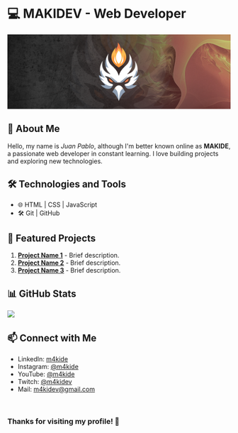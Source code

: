 # 💻 MAKIDEV - Web Developer

![Banner](BANNER-MAKIDEV.png)

## 🚀 About Me
Hello, my name is *Juan Pablo*, although I'm better known online as **MAKIDE**, a passionate web developer in constant learning. I love building projects and exploring new technologies.

## 🛠️ Technologies and Tools

- 🌐 HTML | CSS | JavaScript
- 🛠️ Git | GitHub


## 📌 Featured Projects

1. **[Project Name 1](REPOSITORY_URL)** - Brief description.
2. **[Project Name 2](REPOSITORY_URL)** - Brief description.  
3. **[Project Name 3](REPOSITORY_URL)** - Brief description.  


## 📊 GitHub Stats
<p align="center" style="display: flex;">
<a href="https://github.com/M4KIDEV">
  <img src="https://github-readme-stats-eight-theta.vercel.app/api?username=M4KIDEV&show_icons=true&theme=algolia&include_all_commits=true&count_private=true"/>
<!--   <img src="https://github-readme-stats-eight-theta.vercel.app/api/top-langs/?username=M4KIDEV&layout=compact&langs_count=8&theme=algolia"/> -->
</a>
</p>

## 📫 Connect with Me
- LinkedIn: [m4kide](https://www.linkedin.com/in/m4kide)
- Instagram: [@m4kide](https://www.instagram.com/m4kide/)
- YouTube: [@m4kide](https://www.youtube.com/@m4kide)
- Twitch: [@m4kidev](https://www.twitch.tv/m4kidev)
- Mail: [m4kidev@gmail.com](mailto:m4kidev@gmail.com)

<br>
<h3>Thanks for visiting my profile! 🚀</h3>



<!--
**M4KIDEV/M4KIDEV** is a ✨ _special_ ✨ repository because its `README.md` (this file) appears on your GitHub profile.

Here are some ideas to get you started:

- 🔭 I’m currently working on ...
- 🌱 I’m currently learning ...
- 👯 I’m looking to collaborate on ...
- 🤔 I’m looking for help with ...
- 💬 Ask me about ...
- 📫 How to reach me: ...
- 😄 Pronouns: ...
- ⚡ Fun fact: ...
-->
